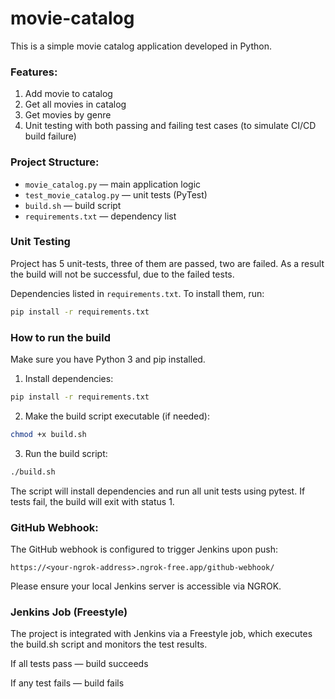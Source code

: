 # movie-catalog

This is a simple movie catalog application developed in Python.

### Features:
1. Add movie to catalog
2. Get all movies in catalog
3. Get movies by genre
4. Unit testing with both passing and failing test cases (to simulate CI/CD build failure)

### Project Structure:

- `movie_catalog.py` — main application logic
- `test_movie_catalog.py` — unit tests (PyTest)
- `build.sh` — build script
- `requirements.txt` — dependency list

### Unit Testing
Project has 5 unit-tests, three of them are passed, two are failed.
As a result the build will not be successful, due to the failed tests.

Dependencies listed in `requirements.txt`. To install them, run:
```bash
pip install -r requirements.txt
```

### How to run the build

Make sure you have Python 3 and pip installed.

1. Install dependencies:

```bash
pip install -r requirements.txt
```

2.  Make the build script executable (if needed):

```bash
chmod +x build.sh
```

3. Run the build script:

```bash
./build.sh
```

The script will install dependencies and run all unit tests using pytest.
If tests fail, the build will exit with status 1.

### GitHub Webhook:

The GitHub webhook is configured to trigger Jenkins upon push:
```arduino
https://<your-ngrok-address>.ngrok-free.app/github-webhook/
```

Please ensure your local Jenkins server is accessible via NGROK.

### Jenkins Job (Freestyle)

The project is integrated with Jenkins via a Freestyle job, which executes the build.sh script and monitors the test results.

   If all tests pass — build succeeds

   If any test fails — build fails


